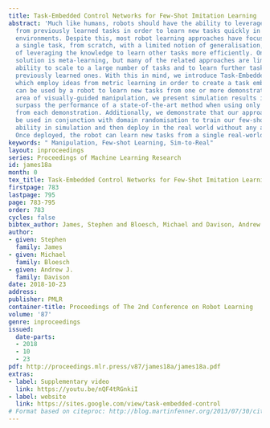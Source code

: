 ```yaml
---
title: Task-Embedded Control Networks for Few-Shot Imitation Learning
abstract: 'Much like humans, robots should have the ability to leverage knowledge
  from previously learned tasks in order to learn new tasks quickly in new and unfamiliar
  environments. Despite this, most robot learning approaches have focused on learning
  a single task, from scratch, with a limited notion of generalisation, and no way
  of leveraging the knowledge to learn other tasks more efficiently. One possible
  solution is meta-learning, but many of the related approaches are limited in their
  ability to scale to a large number of tasks and to learn further tasks without forgetting
  previously learned ones. With this in mind, we introduce Task-Embedded Control Networks,
  which employ ideas from metric learning in order to create a task embedding that
  can be used by a robot to learn new tasks from one or more demonstrations. In the
  area of visually-guided manipulation, we present simulation results in which we
  surpass the performance of a state-of-the-art method when using only visual information
  from each demonstration. Additionally, we demonstrate that our approach can also
  be used in conjunction with domain randomisation to train our few-shot learning
  ability in simulation and then deploy in the real world without any additional training.
  Once deployed, the robot can learn new tasks from a single real-world demonstration. '
keywords: " Manipulation, Few-shot Learning, Sim-to-Real"
layout: inproceedings
series: Proceedings of Machine Learning Research
id: james18a
month: 0
tex_title: Task-Embedded Control Networks for Few-Shot Imitation Learning
firstpage: 783
lastpage: 795
page: 783-795
order: 783
cycles: false
bibtex_author: James, Stephen and Bloesch, Michael and Davison, Andrew J.
author:
- given: Stephen
  family: James
- given: Michael
  family: Bloesch
- given: Andrew J.
  family: Davison
date: 2018-10-23
address: 
publisher: PMLR
container-title: Proceedings of The 2nd Conference on Robot Learning
volume: '87'
genre: inproceedings
issued:
  date-parts:
  - 2018
  - 10
  - 23
pdf: http://proceedings.mlr.press/v87/james18a/james18a.pdf
extras:
- label: Supplementary video
  link: https://youtu.be/nQF4tRGnkiI
- label: website
  link: https://sites.google.com/view/task-embedded-control
# Format based on citeproc: http://blog.martinfenner.org/2013/07/30/citeproc-yaml-for-bibliographies/
---
```


